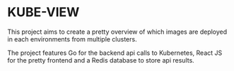 # KUBE-VIEW

This project aims to create a pretty overview of which images are deployed in each environments from multiple clusters.


The project features Go for the backend api calls to Kubernetes, React JS for the pretty frontend and a Redis database to store
api results. 